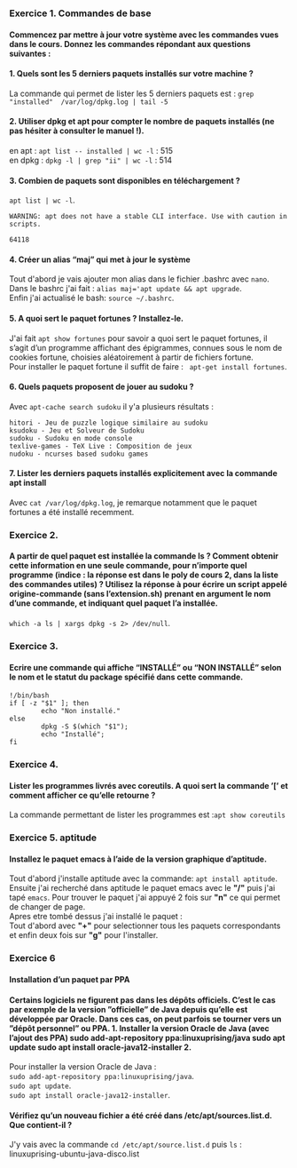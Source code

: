 ### Exercice 1. Commandes de base


#### Commencez par mettre à jour votre système avec les commandes vues dans le cours. Donnez les commandes répondant aux questions suivantes :

#### 1. Quels sont les 5 derniers paquets installés sur votre machine ?

La commande qui permet de lister les 5 derniers paquets est : `grep "installed"  /var/log/dpkg.log | tail -5`

#### 2. Utiliser dpkg et apt pour compter le nombre de paquets installés (ne pas hésiter à consulter le manuel !).
en apt : `apt list -- installed | wc -l` : 515 <br>
en dpkg : `dpkg -l | grep "ii" | wc -l` : 514

#### 3. Combien de paquets sont disponibles en téléchargement ?
`apt list | wc -l`.
```
WARNING: apt does not have a stable CLI interface. Use with caution in scripts.

64118
```
#### 4. Créer un alias “maj” qui met à jour le système
Tout d'abord je vais ajouter mon alias dans le fichier .bashrc avec `nano`. <br>
Dans le bashrc j'ai fait : `alias maj='apt update && apt upgrade`. <br>
Enfin j'ai actualisé le bash: `source ~/.bashrc`.

#### 5. A quoi sert le paquet fortunes ? Installez-le.
J'ai fait `apt show fortunes` pour savoir a quoi sert le paquet fortunes,  il s’agit d’un programme affichant des épigrammes, connues sous le nom de cookies fortune, choisies aléatoirement à partir de fichiers fortune. <br>
Pour installer le paquet fortune il suffit de faire : ` apt-get install fortunes`.

#### 6. Quels paquets proposent de jouer au sudoku ?
Avec `apt-cache search sudoku` il y'a plusieurs résultats :

```
hitori - Jeu de puzzle logique similaire au sudoku
ksudoku - Jeu et Solveur de Sudoku
sudoku - Sudoku en mode console
texlive-games - TeX Live : Composition de jeux
nudoku - ncurses based sudoku games
```

#### 7. Lister les derniers paquets installés explicitement avec la commande apt install

Avec `cat /var/log/dpkg.log`, je remarque notamment que le paquet fortunes a été installé recemment.

### Exercice 2.
#### A partir de quel paquet est installée la commande ls ? Comment obtenir cette information en une seule commande, pour n’importe quel programme (indice : la réponse est dans le poly de cours 2, dans la liste des commandes utiles) ? Utilisez la réponse à pour écrire un script appelé origine-commande (sans l’extension.sh) prenant en argument le nom d’une commande, et indiquant quel paquet l’a installée.
`which -a ls | xargs dpkg -s 2> /dev/null`.

### Exercice 3.
#### Ecrire une commande qui affiche “INSTALLÉ” ou “NON INSTALLÉ” selon le nom et le statut du package spécifié dans cette commande.

```
!/bin/bash
if [ -z "$1" ]; then
        echo "Non installé."
else
        dpkg -S $(which "$1");
        echo "Installé";
fi
```

### Exercice 4.
#### Lister les programmes livrés avec coreutils. A quoi sert la commande ’[’ et comment afficher ce qu’elle retourne ?

La commande permettant de lister les programmes est :`apt show coreutils`

### Exercice 5. aptitude
#### Installez le paquet emacs à l’aide de la version graphique d’aptitude.

Tout d'abord j'installe aptitude avec la commande: `apt install aptitude`. <br>
Ensuite j'ai recherché dans aptitude le paquet emacs avec le __"/"__ puis j'ai tapé `emacs`. Pour trouver le paquet j'ai appuyé 2 fois sur __"n"__ ce qui permet de changer de page. <br>
Apres etre tombé dessus j'ai installé le paquet : <br>
Tout d'abord avec __"+"__ pour selectionner tous les paquets correspondants et enfin deux fois sur __"g"__ pour l'installer.

### Exercice 6
#### Installation d’un paquet par PPA
#### Certains logiciels ne figurent pas dans les dépôts officiels. C’est le cas par exemple de la version ”officielle” de Java depuis qu’elle est développée par Oracle. Dans ces cas, on peut parfois se tourner vers un ”dépôt personnel” ou PPA. 1. Installer la version Oracle de Java (avec l’ajout des PPA) sudo add-apt-repository ppa:linuxuprising/java sudo apt update sudo apt install oracle-java12-installer 2.
Pour installer la version Oracle de Java : <br> 
`sudo add-apt-repository ppa:linuxuprising/java`. <br>
`sudo apt update`. <br>
`sudo apt install oracle-java12-installer`. <br>
#### Vérifiez qu’un nouveau fichier a été créé dans /etc/apt/sources.list.d. Que contient-il ?
J'y vais avec la commande `cd /etc/apt/source.list.d` puis `ls` : linuxuprising-ubuntu-java-disco.list

